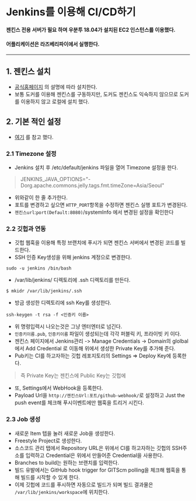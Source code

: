 # Jenkins를 이용해 CI/CD하기
#### 젠킨스 전용 서버가 필요 하며 우분투 18.04가 설치된 EC2 인스턴스를 이용했다.
#### 어플리케이션은 라즈베리파이에서 실행한다.

---

## 1. 젠킨스 설치
* [공식홈페이지](https://www.jenkins.io/download/) 의 설명에 따라 설치한다.
* 보통 도커를 이용해 젠킨스를 구동하지만, 도커도 젠킨스도 익숙하지 않으므로 도커를 이용하지 않고 로컬에 설치 했다.
## 2. 기본 적인 설정
* [여기](https://yuddomack.tistory.com/entry/%EB%B0%B0%ED%8F%AC-%ED%94%84%EB%A1%9C%EC%84%B8%EC%8A%A4-%EA%B5%AC%EC%84%B1%ED%95%98%EA%B8%B03-jenkins%EB%A1%9C-%EB%B0%B0%ED%8F%AC-%EC%9E%90%EB%8F%99%ED%99%94) 를 참고 했다.
### 2.1 Timezone 설정
* Jenkins 설치 후 /etc/default/jenkins 파일을 열어 Timezone 설정을 한다.
> JENKINS_JAVA_OPTIONS="-Dorg.apache.commons.jelly.tags.fmt.timeZone=Asia/Seoul"
* 위와같이 한 줄 추가한다.
* 포트를 변경하고 싶으면 ```HTTP_PORT```항목을 수정하면 젠킨스 실행 포트가 변경된다.
* ```젠킨스url```:```port(Default:8080)```/systemInfo 에서 변경된 설정을 확인한다

### 2.2 깃헙과 연동
* 깃헙 웹훅을 이용해 특정 브랜치에 푸시가 되면 젠킨스 서버에서 변경된 코드를 빌드한다.
* SSH 인증 Key생성을 위해 jenkins 계정으로 변경한다.
```shell
sudo -u jenkins /bin/bash
```
* /var/lib/jenkins/ 디렉토리에 .ssh 디렉토리를 만든다.
```shell
$ mkidr /var/lib/jenkins/.ssh
```
* 방금 생성한 디렉토리에 ssh Key를 생성한다.
```shell
ssh-keygen -t rsa -f <인증키 이릅>
```
* 위 명령입력시 나오는것은 그냥 엔터엔터로 넘긴다.
* ```인증키이름.pub```, ```인증키이름``` 파일이 생성되는데 각각 퍼블릭 키, 프라이빗 키 이다.
* 젠킨스 페이지에서 Jenkins관리 -> Manage Credentials -> Domain의 glolbal 에서  Add Credential 로 이동해 위에서 생성한 Private Key를 추가해 준다.
* Pub키는 CI를 하고자하는 깃헙 레포지토리의 Settings => Deploy Key에 등록한다.
> 즉 Private Key는 젠킨스에 Public Key는 깃헙에
* 또, Settings에서 WebHook을 등록한다.
* Payload Url을 ```http://젠킨스Url:포트/github-webhook/```로 설정하고 Just the push event를 체크해 푸시이벤트에만 웹훅을 트리거 시킨다.

### 2.3 Job 생성
* 새로운 Item 텝을 눌러 새로운 Job을 생성한다.
* Freestyle Project로 생성한다.
* 소스코드 관리 탭에서 Repository URL은 위에서 CI를 하고자하는 깃헙의 SSH주소를 입력하고 Credential은 위에서 만들어준 Credential을 사용한다.
* Branches to build는 원하는 브랜치를 입력한다.
* 빌드 유발에서는 GitHub hook trigger for GITScm polling을 체크해 웹훅을 통해 빌드를 시작할 수 있게 한다.
* 이제 깃헙에 코드를 푸시하면 자동으로 빌드가 되며 빌드 결과물은 ```/var/lib/jenkins/workspace```에 위치한다.